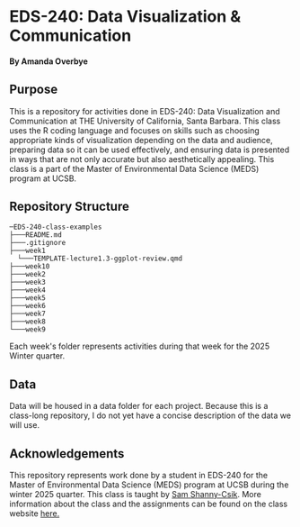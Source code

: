 # EDS-240: Data Visualization & Communication

#### By Amanda Overbye

## Purpose

This is a repository for activities done in EDS-240: Data Visualization and Communication at THE University of California, Santa Barbara. This class uses the R coding language and focuses on skills such as choosing appropriate kinds of visualization depending on the data and audience, preparing data so it can be used effectively, and ensuring data is presented in ways that are not only accurate but also aesthetically appealing. This class is a part of the Master of Environmental Data Science (MEDS) program at UCSB.

## Repository Structure

```         
─EDS-240-class-examples
├───README.md
├───.gitignore
├───week1
  └───TEMPLATE-lecture1.3-ggplot-review.qmd
├───week10
├───week2
├───week3
├───week4
├───week5
├───week6
├───week7
├───week8
└───week9
```

Each week's folder represents activities during that week for the 2025 Winter quarter.

## Data

Data will be housed in a data folder for each project. Because this is a class-long repository, I do not yet have a concise description of the data we will use.

## Acknowledgements

This repository represents work done by a student in EDS-240 for the Master of Environmental Data Science (MEDS) program at UCSB during the winter 2025 quarter. This class is taught by [Sam Shanny-Csik](https://samanthacsik.github.io/). More information about the class and the assignments can be found on the class website [here.](https://eds-240-data-viz.github.io/)
